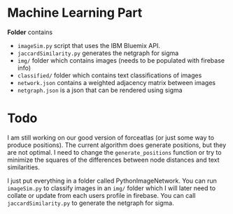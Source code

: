 # Machine Learning Part
**Folder** contains
- `imageSim.py` script that uses the IBM Bluemix API.
- `jaccardSimilarity.py` generates the netgraph for sigma
- `img/` folder which contains images (needs to be populated with firebase info)
- `classified/` folder which contains text classifications of images
- `network.json` contains a weighted adjacency matrix between images
- `netgraph.json` is a json that can be rendered using sigma

# Todo
I am still working on our good version of forceatlas (or just some way to produce positions). The current algorithm does generate positions, but they
are not optimal. I need to change the `generate_positions` function or try
to minimize the squares of the differences between node distances and text
similarities.

I just put everything in a folder called PythonImageNetwork. You can run `imageSim.py` to classify images in an `img/` folder which I will later need to collate or update from each users profile in firebase. You can call `jaccardSimilarity.py` to generate the netgraph for sigma.